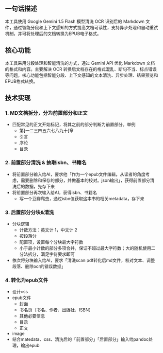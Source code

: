 
## 一句话描述

本工具使用 Google Gemini 1.5 Flash 模型清洗 OCR 识别后的 Markdown 文件，通过智能分段和上下文感知的方式提高文档可读性，支持异步处理和自动重试机制，并可将处理后的文档转换为EPUB电子格式。

## 核心功能

本工具采用分段处理和智能清洗的方式，通过 Gemini API 优化 Markdown 文档的格式和内容。主要解决 OCR 转换后文档存在的格式混乱、断句不当、标点错误等问题。核心功能包括智能分段、上下文感知的文本清洗、异步处理、结果预览和EPUB格式转换。

## 技术实现

### 1. MD文档拆分，分为前置部分和正文

- 匹配常见的正文开始标记，将其之前的部分判断为前置部分。举例
  - 第[一二三四五六七八九十]章
  - 引言
  - 序论
  - 目录

### 2. 前置部分清洗 & 抽取isbn、书籍名

- 将前置部分输入给AI，要求他「作为一个epub文件编辑，从读者的角度考虑，需要删除和保存的部分，并做基本的校对。json输出」，获得前置部分清洗后的数据，先存下来
- 将前置部分再次输入给AI，获得isbn、书籍名
  - 写一个豆瓣爬虫，通过isbn值获取这本书的相关metadata，存下来

### 3. 后置部分分块&清洗

- 分块逻辑
  - 计数方法：英文计 1，中文计 2
  - 按段落分
  - 配置项，设置每个分块最大字符数
  - 小于最小计数的部分多项合并，保证不超过最大字符数；大的随机使用二分法拆分，满足字符要求即可
- 依次将分块输入给AI，要求「清洗scan pdf转化后md文件，校对文本、调整段落、删除ocr的错误数据」

### 4. 转化为epub文件

- 设计css
- epub文件
  - 封面
  - 书名页（书名、作者、出版社、ISBN）
  - 其他必要信息
  - 目录
  - 正文
- image
- 结合matedata、css、清洗后的「前置部分」「后置部分」输入给pandoc处理，输出epub